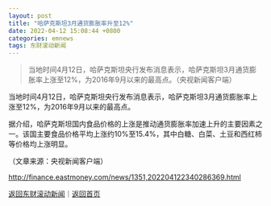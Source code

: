 ```yaml
---
layout: post
title: "哈萨克斯坦3月通货膨胀率升至12%"
date: 2022-04-12 15:08:44 +0800
categories: emnews
tags: 东财滚动新闻
---
```

> 当地时间4月12日，哈萨克斯坦央行发布消息表示，哈萨克斯坦3月通货膨胀率上涨至12%，为2016年9月以来的最高点。（央视新闻客户端）

<p>当地时间4月12日，哈萨克斯坦央行发布消息表示，哈萨克斯坦3月通货膨胀率上涨至12%，为2016年9月以来的最高点。</p>
 <p>据介绍，哈萨克斯坦国内食品价格的上涨是推动通货膨胀率加速上升的主要因素之一。该国主要食品价格平均上涨约10%至15.4%，其中白糖、白菜、土豆和西红柿等价格均上涨明显。</p><p class="em_media">（文章来源：央视新闻客户端）</p>

<http://finance.eastmoney.com/news/1351,202204122340286369.html>

[返回东财滚动新闻](//finews.withounder.com/emnews/)｜[返回首页](//finews.withounder.com/)